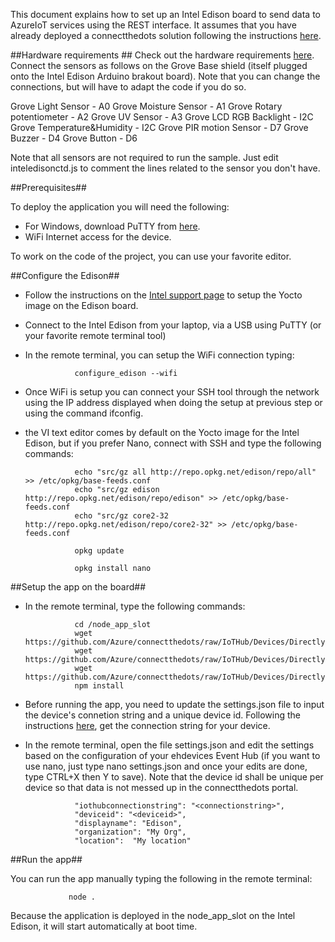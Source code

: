 This document explains how to set up an Intel Edison board to send data to AzureIoT services using the REST interface. 
It assumes that you have already deployed a connectthedots solution following the instructions [here](../../../../Azure/ARMTemplate/Readme.md).

##Hardware requirements ##
Check out the hardware requirements [here](hardware.md).
Connect the sensors as follows on the Grove Base shield (itself plugged onto the Intel Edison Arduino brakout board). Note that you can change the connections, but will have to adapt the code if you do so.

Grove Light Sensor           -   A0
Grove Moisture Sensor        -   A1
Grove Rotary potentiometer   -   A2
Grove UV Sensor              -   A3
Grove LCD RGB Backlight      -  I2C
Grove Temperature&Humidity   -  I2C
Grove PIR motion Sensor      -   D7
Grove Buzzer                 -   D4
Grove Button                 -   D6

Note that all sensors are not required to run the sample. Just edit inteledisonctd.js to comment the lines related to the sensor you don't have.

##Prerequisites##

To deploy the application you will need the following:

* For Windows, download PuTTY from [here](http://www.putty.org/).
* WiFi Internet access for the device.

To work on the code of the project, you can use your favorite editor.

##Configure the Edison##

* Follow the instructions on the [Intel support page](https://communities.intel.com/docs/DOC-23192) to setup the Yocto image on the Edison board.
* Connect to the Intel Edison from your laptop, via a USB using PuTTY (or your favorite remote terminal tool)

* In the remote terminal, you can setup the WiFi connection typing:
                
                 configure_edison --wifi

* Once WiFi is setup you can connect your SSH tool through the network using the IP address displayed when doing the setup at previous step or using the command ifconfig.
* the VI text editor comes by default on the Yocto image for the Intel Edison, but if you prefer Nano, connect with SSH and type the following commands:

                 echo "src/gz all http://repo.opkg.net/edison/repo/all" >> /etc/opkg/base-feeds.conf
                 echo "src/gz edison http://repo.opkg.net/edison/repo/edison" >> /etc/opkg/base-feeds.conf
                 echo "src/gz core2-32 http://repo.opkg.net/edison/repo/core2-32" >> /etc/opkg/base-feeds.conf

                 opkg update

                 opkg install nano

##Setup the app on the board##

* In the remote terminal, type the following commands:

                 cd /node_app_slot
                 wget https://github.com/Azure/connectthedots/raw/IoTHub/Devices/DirectlyConnectedDevices/NodeJS/IntelEdisonGrove/inteledisonctd.js
                 wget https://github.com/Azure/connectthedots/raw/IoTHub/Devices/DirectlyConnectedDevices/NodeJS/IntelEdisonGrove/package.json
                 wget https://github.com/Azure/connectthedots/raw/IoTHub/Devices/DirectlyConnectedDevices/NodeJS/IntelEdisonGrove/settings.json
                 npm install
                 
* Before running the app, you need to update the settings.json file to input the device's connetion string and a unique device id.
Following the instructions [here](../../../DeviceSetup.md), get the connection string for your device.
                 
* In the remote terminal, open the file settings.json and edit the settings based on the configuration of your ehdevices Event Hub (if you want to use nano, just type nano settings.json and once your edits are done, type CTRL+X then Y to save). Note that the device id shall be unique per device so that data is not messed up in the connectthedots portal.

                 "iothubconnectionstring": "<connectionstring>",
                 "deviceid": "<deviceid>",
                 "displayname": "Edison",
                 "organization": "My Org",
                 "location":  "My location"
                 
##Run the app##

You can run the app manually typing the following in the remote terminal:

                 node .
                 
Because the application is deployed in the node_app_slot on the Intel Edison, it will start automatically at boot time.
             

